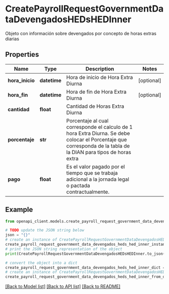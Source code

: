 # CreatePayrollRequestGovernmentDataDevengadosHEDsHEDInner

Objeto con información sobre devengados por concepto de horas extras diarias

## Properties

Name | Type | Description | Notes
------------ | ------------- | ------------- | -------------
**hora_inicio** | **datetime** | Hora de inicio de Hora Extra Diurna | [optional] 
**hora_fin** | **datetime** | Hora de fin de Hora Extra Diurna | [optional] 
**cantidad** | **float** | Cantidad de Horas Extra Diurna | 
**porcentaje** | **str** | Porcentaje al cual corresponde el calculo de 1 hora Extra Diurna. Se debe colocar el Porcentaje que corresponda de la tabla de la DIAN para tipos de horas extra | 
**pago** | **float** | Es el valor pagado por el tiempo que se trabaja adicional a la jornada legal o pactada contractualmente. | 

## Example

```python
from openapi_client.models.create_payroll_request_government_data_devengados_heds_hed_inner import CreatePayrollRequestGovernmentDataDevengadosHEDsHEDInner

# TODO update the JSON string below
json = "{}"
# create an instance of CreatePayrollRequestGovernmentDataDevengadosHEDsHEDInner from a JSON string
create_payroll_request_government_data_devengados_heds_hed_inner_instance = CreatePayrollRequestGovernmentDataDevengadosHEDsHEDInner.from_json(json)
# print the JSON string representation of the object
print(CreatePayrollRequestGovernmentDataDevengadosHEDsHEDInner.to_json())

# convert the object into a dict
create_payroll_request_government_data_devengados_heds_hed_inner_dict = create_payroll_request_government_data_devengados_heds_hed_inner_instance.to_dict()
# create an instance of CreatePayrollRequestGovernmentDataDevengadosHEDsHEDInner from a dict
create_payroll_request_government_data_devengados_heds_hed_inner_from_dict = CreatePayrollRequestGovernmentDataDevengadosHEDsHEDInner.from_dict(create_payroll_request_government_data_devengados_heds_hed_inner_dict)
```
[[Back to Model list]](../README.md#documentation-for-models) [[Back to API list]](../README.md#documentation-for-api-endpoints) [[Back to README]](../README.md)


